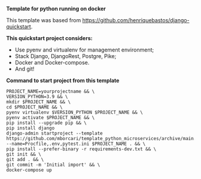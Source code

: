 **Template for python running on docker**

This template was based from https://github.com/henriquebastos/django-quickstart.

**This quickstart project considers:**

- Use pyenv and virtualenv for management environment;
- Stack Django, DjangoRest, Postgre, Pike;
- Docker and Docker-compose.
- And git!


**Command to start project from this template**
```
PROJECT_NAME=yourprojectname && \
VERSION_PYTHON=3.9 && \
mkdir $PROJECT_NAME && \
cd $PROJECT_NAME && \
pyenv virtualenv $VERSION_PYTHON $PROJECT_NAME && \
pyenv activate $PROJECT_NAME && \
pip install --upgrade pip && \
pip install django
django-admin startproject --template https://github.com/mborcari/template_python_microservices/archive/main.zip --name=Procfile,.env,pytest.ini $PROJECT_NAME . && \
pip install --prefer-binary -r requirements-dev.txt && \
git init && \
git add . && \
git commit -m 'Initial import' && \
docker-compose up
```
